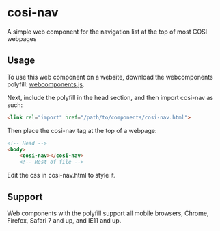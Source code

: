 # cosi-nav
A simple web component for the navigation list at the top of most COSI webpages

## Usage
To use this web component on a website, download the webcomponents polyfill: [webcomponents.js](https://raw.githubusercontent.com/webcomponents/webcomponentsjs/master/webcomponents.js).

Next, include the polyfill in the head section, and then import cosi-nav as such:

```html
<link rel="import" href="/path/to/components/cosi-nav.html">
```

Then place the cosi-nav tag at the top of a webpage:

```html
<!-- Head -->
<body>
	<cosi-nav></cosi-nav>
	<!-- Rest of file -->
```

Edit the css in cosi-nav.html to style it.

## Support

Web components with the polyfill support all mobile browsers, Chrome, Firefox,
Safari 7 and up, and IE11 and up.
